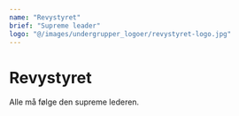 ```yaml
---
name: "Revystyret"
brief: "Supreme leader"
logo: "@/images/undergrupper_logoer/revystyret-logo.jpg"
---
```


# Revystyret

Alle må følge den supreme lederen.
